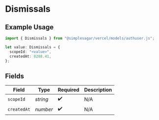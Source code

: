 # Dismissals

## Example Usage

```typescript
import { Dismissals } from "@simplesagar/vercel/models/authuser.js";

let value: Dismissals = {
  scopeId: "<value>",
  createdAt: 8288.41,
};
```

## Fields

| Field              | Type               | Required           | Description        |
| ------------------ | ------------------ | ------------------ | ------------------ |
| `scopeId`          | *string*           | :heavy_check_mark: | N/A                |
| `createdAt`        | *number*           | :heavy_check_mark: | N/A                |